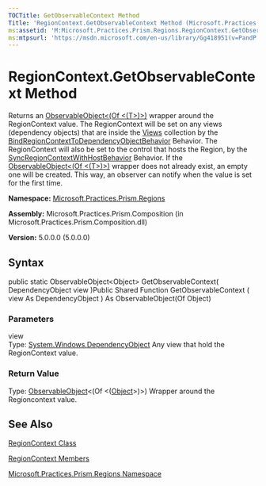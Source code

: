 ```yaml
---
TOCTitle: GetObservableContext Method
Title: 'RegionContext.GetObservableContext Method (Microsoft.Practices.Prism.Regions)'
ms:assetid: 'M:Microsoft.Practices.Prism.Regions.RegionContext.GetObservableContext(System.Windows.DependencyObject)'
ms:mtpsurl: 'https://msdn.microsoft.com/en-us/library/Gg418951(v=PandP.50)'
---
```



# RegionContext.GetObservableContext Method

Returns an [ObservableObject&lt;(Of &lt;(T&gt;)&gt;)](https://msdn.microsoft.com/library/microsoft.practices.prism.observableobject%601) wrapper around the RegionContext value. The RegionContext will be set on any views (dependency objects) that are inside the [Views](https://msdn.microsoft.com/library/microsoft.practices.prism.regions.iregion.views) collection by the [BindRegionContextToDependencyObjectBehavior](https://msdn.microsoft.com/library/microsoft.practices.prism.regions.behaviors.bindregioncontexttodependencyobjectbehavior) Behavior. The RegionContext will also be set to the control that hosts the Region, by the [SyncRegionContextWithHostBehavior](https://msdn.microsoft.com/library/microsoft.practices.prism.regions.behaviors.syncregioncontextwithhostbehavior) Behavior. If the [ObservableObject&lt;(Of &lt;(T&gt;)&gt;)](https://msdn.microsoft.com/library/microsoft.practices.prism.observableobject%601) wrapper does not already exist, an empty one will be created. This way, an observer can notify when the value is set for the first time.

**Namespace:** [Microsoft.Practices.Prism.Regions](https://msdn.microsoft.com/library/microsoft.practices.prism.regions)
**Assembly:** Microsoft.Practices.Prism.Composition (in Microsoft.Practices.Prism.Composition.dll)

**Version:** 5.0.0.0 (5.0.0.0)

## Syntax

public static ObservableObject&lt;Object&gt; GetObservableContext( DependencyObject view )Public Shared Function GetObservableContext ( view As DependencyObject ) As ObservableObject(Of Object)

### Parameters

view  
Type: [System.Windows.DependencyObject](http://msdn.microsoft.com/en-us/library/ms589309)
Any view that hold the RegionContext value.

### Return Value

Type: [ObservableObject](https://msdn.microsoft.com/library/microsoft.practices.prism.observableobject%601)&lt;(Of &lt;([Object](http://msdn.microsoft.com/en-us/library/e5kfa45b)&gt;)&gt;)
Wrapper around the Regioncontext value.

## See Also

[RegionContext Class](https://msdn.microsoft.com/library/microsoft.practices.prism.regions.regioncontext)

[RegionContext Members](https://msdn.microsoft.com/allmembers.t:microsoft.practices.prism.regions.regioncontext)

[Microsoft.Practices.Prism.Regions Namespace](https://msdn.microsoft.com/library/microsoft.practices.prism.regions)
